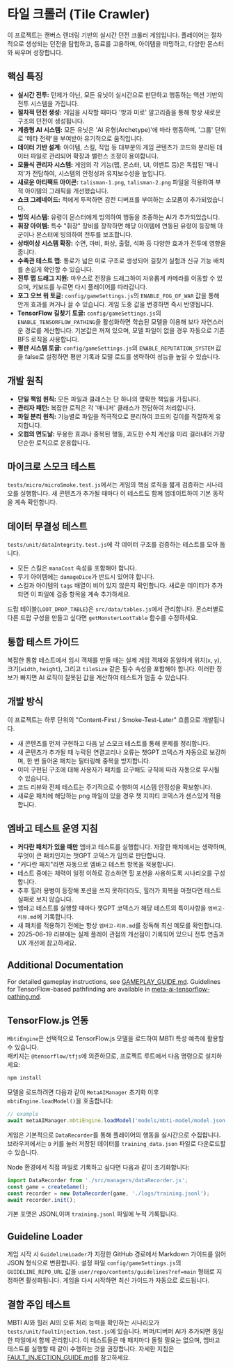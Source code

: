 # 타일 크롤러 (Tile Crawler)

이 프로젝트는 캔버스 렌더링 기반의 실시간 던전 크롤러 게임입니다. 플레이어는 절차적으로 생성되는 던전을 탐험하고, 동료를 고용하며, 아이템을 파밍하고, 다양한 몬스터와 싸우며 성장합니다.

## 핵심 특징

* **실시간 전투:** 턴제가 아닌, 모든 유닛이 실시간으로 판단하고 행동하는 액션 기반의 전투 시스템을 가집니다.
* **절차적 던전 생성:** 게임을 시작할 때마다 '방과 미로' 알고리즘을 통해 항상 새로운 구조의 던전이 생성됩니다.
* **계층형 AI 시스템:** 모든 유닛은 'AI 유형(Archetype)'에 따라 행동하며, '그룹' 단위로 '메타 전략'을 부여받아 유기적으로 움직입니다.
* **데이터 기반 설계:** 아이템, 스킬, 직업 등 대부분의 게임 콘텐츠가 코드와 분리된 데이터 파일로 관리되어 확장과 밸런스 조정이 용이합니다.
* **모듈식 관리자 시스템:** 게임의 각 기능(맵, 몬스터, UI, 이벤트 등)은 독립된 '매니저'가 전담하여, 시스템의 안정성과 유지보수성을 높입니다.
* **새로운 아티팩트 아이콘:** `talisman-1.png`, `talisman-2.png` 파일을 적용하여 부적 아이템의 그래픽을 개선했습니다.
* **쇼크 그레네이드:** 적에게 투척하면 감전 디버프를 부여하는 소모품이 추가되었습니다.
* **빙의 시스템:** 유령이 몬스터에게 빙의하여 행동을 조종하는 AI가 추가되었습니다.
* **휘장 아이템:** 특수 "휘장" 장비를 장착하면 해당 아이템에 연동된 유령이 등장해 아군이나 몬스터에 빙의하여 전투를 보조합니다.
* **상태이상 시스템 확장:** 수면, 마비, 화상, 출혈, 석화 등 다양한 효과가 전투에 영향을 줍니다.
* **수족관 테스트 맵:** 통로가 넓은 미로 구조로 생성되어 길찾기 실험과 신규 기능 배치를 손쉽게 확인할 수 있습니다.
* **전투 맵 드래그 지원:** 마우스로 전장을 드래그하여 자유롭게 카메라를 이동할 수 있으며, 키보드를 누르면 다시 플레이어를 따라갑니다.
* **포그 오브 워 토글:** `config/gameSettings.js`의 `ENABLE_FOG_OF_WAR` 값을 통해 안개 효과를 켜거나 끌 수 있습니다. 게임 도중 값을 변경하면 즉시 반영됩니다.
* **TensorFlow 길찾기 토글:** `config/gameSettings.js`의 `ENABLE_TENSORFLOW_PATHING`을 활성화하면 학습된 모델을 이용해 보다 자연스러운 경로를 계산합니다. 기본값은 꺼져 있으며, 모델 파일이 없을 경우 자동으로 기존 BFS 로직을 사용합니다.
* **평판 시스템 토글:** `config/gameSettings.js`의 `ENABLE_REPUTATION_SYSTEM` 값을 false로 설정하면 평판 기록과 모델 로드를 생략하여 성능을 높일 수 있습니다.

## 개발 원칙

* **단일 책임 원칙:** 모든 파일과 클래스는 단 하나의 명확한 책임을 가집니다.
* **관리자 패턴:** 복잡한 로직은 각 '매니저' 클래스가 전담하여 처리합니다.
* **파일 분리 원칙:** 기능별로 파일을 적극적으로 분리하여 코드의 길이를 적절하게 유지합니다.
* **오컴의 면도날:** 무용한 효과나 중복된 행동, 과도한 수치 계산을 미리 걸러내어 가장 단순한 로직으로 운용합니다.

## 마이크로 스모크 테스트
`tests/micro/microSmoke.test.js`에서는 게임의 핵심 로직을 짧게 검증하는 시나리오를 실행합니다. 새 콘텐츠가 추가될 때마다 이 테스트도 함께 업데이트하여 기본 동작을 계속 확인합니다.

## 데이터 무결성 테스트
`tests/unit/dataIntegrity.test.js`에 각 데이터 구조를 검증하는 테스트를 모아 둡니다.
- 모든 스킬은 `manaCost` 속성을 포함해야 합니다.
- 무기 아이템에는 `damageDice`가 반드시 있어야 합니다.
- 스킬과 아이템의 `tags` 배열이 비어 있지 않은지 확인합니다.
새로운 데이터가 추가되면 이 파일에 검증 항목을 계속 추가하세요.

드랍 테이블(`LOOT_DROP_TABLE`)은 `src/data/tables.js`에서 관리합니다. 몬스터별로
다른 드랍 구성을 만들고 싶다면 `getMonsterLootTable` 함수를 수정하세요.

## 통합 테스트 가이드
복잡한 통합 테스트에서 임시 객체를 만들 때는 실제 게임 객체와 동일하게 위치(`x`, `y`), 크기(`width`, `height`), 그리고 `tileSize` 같은 필수 속성을 포함해야 합니다. 이러한 정보가 빠지면 AI 로직이 잘못된 값을 계산하여 테스트가 멈출 수 있습니다.

## 개발 방식
이 프로젝트는 하루 단위의 "Content-First / Smoke-Test-Later" 흐름으로 개발됩니다.

* 새 콘텐츠를 먼저 구현하고 다음 날 스모크 테스트를 통해 문제를 정리합니다.
* 새 콘텐츠가 추가될 때 누락된 연결고리나 오류는 챗GPT 코덱스가 자동으로 보강하며, 한 번 들어온 패치는 필터링해 중복을 방지합니다.
* 이미 구현된 구조에 대해 사용자가 패치를 요구해도 규칙에 따라 자동으로 무시될 수 있습니다.
* 코드 리뷰와 전체 테스트는 주기적으로 수행하여 시스템 안정성을 확보합니다.
* 새로운 패치에 해당하는 png 파일이 있을 경우 챗 지피티 코덱스가 센스있게 적용합니다.

## 엠바고 테스트 운영 지침

* **커다란 패치가 있을 때만** 엠바고 테스트를 실행합니다. 자잘한 패치에서는 생략하며, 무엇이 큰 패치인지는 챗GPT 코덱스가 임의로 판단합니다.
* "커다란 패치"라면 자동으로 엠바고 테스트 항목을 적용합니다.
* 테스트 중에는 체력이 일정 이하로 감소하면 힐 포션을 사용하도록 시나리오를 구성합니다.
* 추후 힐러 용병이 등장해 포션을 쓰지 못하더라도, 힐러가 회복을 마쳤다면 테스트 실패로 보지 않습니다.
* 엠바고 테스트를 실행할 때마다 챗GPT 코덱스가 해당 테스트의 특이사항을 `엠바고-리뷰.md`에 기록합니다.
* 새 패치를 적용하기 전에는 항상 `엠바고-리뷰.md`를 정독해 최신 메모를 확인합니다.
* 2025-06-19 리뷰에는 실제 플레이 관점의 개선점이 기록되어 있으니 전투 연출과 UX 개선에 참고하세요.


## Additional Documentation

For detailed gameplay instructions, see [GAMEPLAY_GUIDE.md](GAMEPLAY_GUIDE.md).
Guidelines for TensorFlow-based pathfinding are available in
[meta-ai-tensorflow-pathing.md](meta-ai-tensorflow-pathing.md).


## TensorFlow.js 연동
`MbtiEngine`은 선택적으로 TensorFlow.js 모델을 로드하여 MBTI 특성 예측에 활용할 수 있습니다.  
패키지는 `@tensorflow/tfjs`에 의존하므로, 프로젝트 루트에서 다음 명령으로 설치하세요:

```bash
npm install
```

모델을 로드하려면 다음과 같이 `MetaAIManager` 초기화 이후 `mbtiEngine.loadModel()`을 호출합니다:

```javascript
// example
await metaAIManager.mbtiEngine.loadModel('models/mbti-model/model.json');
```

게임은 기본적으로 `DataRecorder`를 통해 플레이어의 행동을 실시간으로 수집합니다.
브라우저에서는 `D` 키를 눌러 저장된 데이터를 `training_data.json` 파일로 다운로드할 수 있습니다.

Node 환경에서 직접 파일로 기록하고 싶다면 다음과 같이 초기화합니다:

```javascript
import DataRecorder from './src/managers/dataRecorder.js';
const game = createGame();
const recorder = new DataRecorder(game, './logs/training.jsonl');
await recorder.init();
```

기본 포맷은 JSONL이며 `training.jsonl` 파일에 누적 기록됩니다.

## Guideline Loader
게임 시작 시 `GuidelineLoader`가 지정한 GitHub 경로에서 Markdown 가이드를 읽어
JSON 형식으로 변환합니다. 설정 파일 `config/gameSettings.js`의 `GUIDELINE_REPO_URL`
값을 `user/repo/contents/guidelines?ref=main` 형태로 지정하면 활성화됩니다. 게임을
다시 시작하면 최신 가이드가 자동으로 로드됩니다.


## 결함 주입 테스트
MBTI AI와 힐러 AI의 오류 처리 능력을 확인하는 시나리오가 `tests/unit/faultInjection.test.js`에 있습니다. 버퍼/디버퍼 AI가 추가되면 동일한 파일에서 함께 관리합니다.
이 테스트들은 매 패치마다 돌릴 필요는 없으며, 엠바고 테스트를 실행할 때 같이 수행하는 것을 권장합니다.
자세한 지침은 [FAULT_INJECTION_GUIDE.md](FAULT_INJECTION_GUIDE.md)를 참고하세요.

